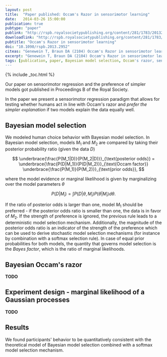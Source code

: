 ```yaml
---
layout: post
title:  "Paper published: Occam's Razor in sensorimotor learning"
date:   2014-03-26 15:00:00
publication: true
pubtype: "paper"
publink: "http://rspb.royalsocietypublishing.org/content/281/1783/20132952"
downloadlink: "http://rspb.royalsocietypublishing.org/content/281/1783/20132952.full-text.pdf"
pubtitle: "Occam's Razor in sensorimotor learning"
doi: "10.1098/rspb.2013.2952"
citeas: "Genewein T, Braun DA (2104) Occam's Razor in sensorimotor learning. Proceedings of the Royal Societey B 281:20132952. DOI: 10.1098/rspb.2013.2952"
excerpt: "Genewein T, Braun DA (2104) Occam's Razor in sensorimotor learning."
tags: [publication, paper, Bayesian model selection, Occam's razor, sensorimotor regression, virtual reality experiment]
---
```

{% include _toc.html %}

Our paper on sensorimotor regression and the preference of simpler models got published in Proceedings B of the Royal Society.

In the paper we present a sensorimotor regression paradigm that allows for testing whether humans act in line with Occam's razor and *prefer the simpler explanation* if two models explain the data equally well.

## Bayesian model selection
We modeled human choice behavior with Bayesian model selection. In Bayesian model selection, models $M_1$ and $M_2$ are compared by taking their posterior probability ratio (given the data $D$)

$$
\underbrace{\frac{P(M_1|D)}{P(M_2|D)}}_{\text{posterior odds}} = \underbrace{\frac{P(D|M_1)}{P(D|M_2)}}_{\text{Occam factor}} \underbrace{\frac{P(M_1)}{P(M_2)}}_{\text{prior odds}},
$$

where the model evidence or marginal likelihood is given by marginalizing over the model parameters $\theta$

$$
P(D|M_i)=\int P(D|\theta,M_i)P(\theta|M_i) d\theta.
$$

If the ratio of posterior odds is larger than one, model $M_1$ should be preferred - if the posterior odds ratio is smaller than one, the data is in favor of $M_2$.  If the strength of preference is ignored, the previous rule leads to a deterministic model selection mechanism. Additionally, the magnitude of the posterior odds ratio is an indicator of the strength of the preference which can be used to derive stochastic model selection mechanisms (for instance by combination with a softmax selection rule). In case of equal prior probabilities for both models, the quantity that governs model selection is the *Bayes factor*, which is the ratio of marginal likelihoods.

## Bayesian Occam's razor
**TODO**

## Experiment design - marginal likelihood of a Gaussian processes
**TODO**

## Results
We found participants' behavior to be quantitatively consistent with the theoretical model of Bayesian model selection combined with a softmax model selection mechanism.
